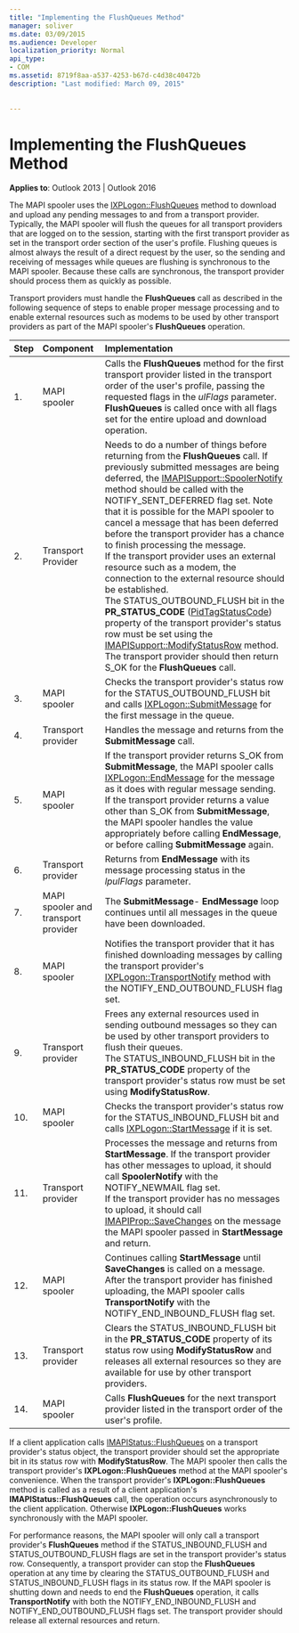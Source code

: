 ```yaml
---
title: "Implementing the FlushQueues Method"
manager: soliver
ms.date: 03/09/2015
ms.audience: Developer
localization_priority: Normal
api_type:
- COM
ms.assetid: 8719f8aa-a537-4253-b67d-c4d38c40472b
description: "Last modified: March 09, 2015"
 
 
---
```


# Implementing the FlushQueues Method

  
  
**Applies to**: Outlook 2013 | Outlook 2016 
  
The MAPI spooler uses the [IXPLogon::FlushQueues](ixplogon-flushqueues.md) method to download and upload any pending messages to and from a transport provider. Typically, the MAPI spooler will flush the queues for all transport providers that are logged on to the session, starting with the first transport provider as set in the transport order section of the user's profile. Flushing queues is almost always the result of a direct request by the user, so the sending and receiving of messages while queues are flushing is synchronous to the MAPI spooler. Because these calls are synchronous, the transport provider should process them as quickly as possible. 
  
Transport providers must handle the **FlushQueues** call as described in the following sequence of steps to enable proper message processing and to enable external resources such as modems to be used by other transport providers as part of the MAPI spooler's **FlushQueues** operation. 
  
|**Step**|**Component**|**Implementation**|
|:-----|:-----|:-----|
|1.  <br/> |MAPI spooler  <br/> |Calls the **FlushQueues** method for the first transport provider listed in the transport order of the user's profile, passing the requested flags in the  _ulFlags_ parameter. **FlushQueues** is called once with all flags set for the entire upload and download operation.  <br/> |
|2.  <br/> |Transport Provider  <br/> |Needs to do a number of things before returning from the **FlushQueues** call. If previously submitted messages are being deferred, the [IMAPISupport::SpoolerNotify](imapisupport-spoolernotify.md) method should be called with the NOTIFY_SENT_DEFERRED flag set. Note that it is possible for the MAPI spooler to cancel a message that has been deferred before the transport provider has a chance to finish processing the message.  <br/> If the transport provider uses an external resource such as a modem, the connection to the external resource should be established.  <br/> The STATUS_OUTBOUND_FLUSH bit in the **PR_STATUS_CODE** ([PidTagStatusCode](pidtagstatuscode-canonical-property.md)) property of the transport provider's status row must be set using the [IMAPISupport::ModifyStatusRow](imapisupport-modifystatusrow.md) method.  <br/> The transport provider should then return S_OK for the **FlushQueues** call.  <br/> |
|3.  <br/> |MAPI spooler  <br/> |Checks the transport provider's status row for the STATUS_OUTBOUND_FLUSH bit and calls [IXPLogon::SubmitMessage](ixplogon-submitmessage.md) for the first message in the queue.  <br/> |
|4.  <br/> |Transport provider  <br/> |Handles the message and returns from the **SubmitMessage** call.  <br/> |
|5.  <br/> |MAPI spooler  <br/> |If the transport provider returns S_OK from **SubmitMessage**, the MAPI spooler calls [IXPLogon::EndMessage](ixplogon-endmessage.md) for the message as it does with regular message sending.  <br/> If the transport provider returns a value other than S_OK from **SubmitMessage**, the MAPI spooler handles the value appropriately before calling **EndMessage**, or before calling **SubmitMessage** again.  <br/> |
|6.  <br/> |Transport provider  <br/> |Returns from **EndMessage** with its message processing status in the  _lpulFlags_ parameter.  <br/> |
|7.  <br/> |MAPI spooler and transport provider  <br/> |The **SubmitMessage**- **EndMessage** loop continues until all messages in the queue have been downloaded.  <br/> |
|8.  <br/> |MAPI spooler  <br/> |Notifies the transport provider that it has finished downloading messages by calling the transport provider's [IXPLogon::TransportNotify](ixplogon-transportnotify.md) method with the NOTIFY_END_OUTBOUND_FLUSH flag set.  <br/> |
|9.  <br/> |Transport provider  <br/> |Frees any external resources used in sending outbound messages so they can be used by other transport providers to flush their queues.  <br/> The STATUS_INBOUND_FLUSH bit in the **PR_STATUS_CODE** property of the transport provider's status row must be set using **ModifyStatusRow**.  <br/> |
|10.  <br/> |MAPI spooler  <br/> |Checks the transport provider's status row for the STATUS_INBOUND_FLUSH bit and calls [IXPLogon::StartMessage](ixplogon-startmessage.md) if it is set.  <br/> |
|11.  <br/> |Transport provider  <br/> |Processes the message and returns from **StartMessage**. If the transport provider has other messages to upload, it should call **SpoolerNotify** with the NOTIFY_NEWMAIL flag set.  <br/> If the transport provider has no messages to upload, it should call [IMAPIProp::SaveChanges](imapiprop-savechanges.md) on the message the MAPI spooler passed in **StartMessage** and return.  <br/> |
|12.  <br/> |MAPI spooler  <br/> |Continues calling **StartMessage** until **SaveChanges** is called on a message. After the transport provider has finished uploading, the MAPI spooler calls **TransportNotify** with the NOTIFY_END_INBOUND_FLUSH flag set.  <br/> |
|13.  <br/> |Transport provider  <br/> |Clears the STATUS_INBOUND_FLUSH bit in the **PR_STATUS_CODE** property of its status row using **ModifyStatusRow** and releases all external resources so they are available for use by other transport providers.  <br/> |
|14.  <br/> |MAPI spooler  <br/> |Calls **FlushQueues** for the next transport provider listed in the transport order of the user's profile.  <br/> |
   
If a client application calls [IMAPIStatus::FlushQueues](imapistatus-flushqueues.md) on a transport provider's status object, the transport provider should set the appropriate bit in its status row with **ModifyStatusRow**. The MAPI spooler then calls the transport provider's **IXPLogon::FlushQueues** method at the MAPI spooler's convenience. When the transport provider's **IXPLogon::FlushQueues** method is called as a result of a client application's **IMAPIStatus::FlushQueues** call, the operation occurs asynchronously to the client application. Otherwise **IXPLogon::FlushQueues** works synchronously with the MAPI spooler. 
  
For performance reasons, the MAPI spooler will only call a transport provider's **FlushQueues** method if the STATUS_INBOUND_FLUSH and STATUS_OUTBOUND_FLUSH flags are set in the transport provider's status row. Consequently, a transport provider can stop the **FlushQueues** operation at any time by clearing the STATUS_OUTBOUND_FLUSH and STATUS_INBOUND_FLUSH flags in its status row. If the MAPI spooler is shutting down and needs to end the **FlushQueues** operation, it calls **TransportNotify** with both the NOTIFY_END_INBOUND_FLUSH and NOTIFY_END_OUTBOUND_FLUSH flags set. The transport provider should release all external resources and return. 
  

